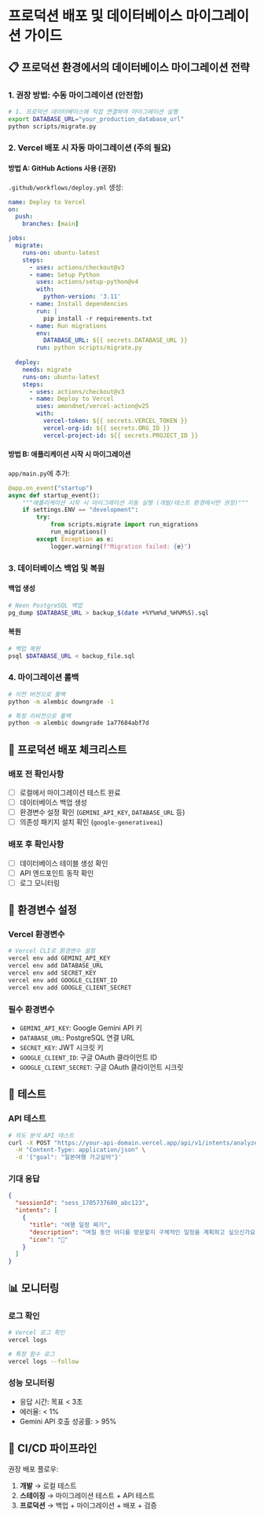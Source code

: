 # 프로덕션 배포 및 데이터베이스 마이그레이션 가이드

## 📋 프로덕션 환경에서의 데이터베이스 마이그레이션 전략

### 1. 권장 방법: 수동 마이그레이션 (안전함)

```bash
# 1. 프로덕션 데이터베이스에 직접 연결하여 마이그레이션 실행
export DATABASE_URL="your_production_database_url"
python scripts/migrate.py
```

### 2. Vercel 배포 시 자동 마이그레이션 (주의 필요)

#### 방법 A: GitHub Actions 사용 (권장)

`.github/workflows/deploy.yml` 생성:

```yaml
name: Deploy to Vercel
on:
  push:
    branches: [main]

jobs:
  migrate:
    runs-on: ubuntu-latest
    steps:
      - uses: actions/checkout@v3
      - name: Setup Python
        uses: actions/setup-python@v4
        with:
          python-version: '3.11'
      - name: Install dependencies
        run: |
          pip install -r requirements.txt
      - name: Run migrations
        env:
          DATABASE_URL: ${{ secrets.DATABASE_URL }}
        run: python scripts/migrate.py
  
  deploy:
    needs: migrate
    runs-on: ubuntu-latest
    steps:
      - uses: actions/checkout@v3
      - name: Deploy to Vercel
        uses: amondnet/vercel-action@v25
        with:
          vercel-token: ${{ secrets.VERCEL_TOKEN }}
          vercel-org-id: ${{ secrets.ORG_ID }}
          vercel-project-id: ${{ secrets.PROJECT_ID }}
```

#### 방법 B: 애플리케이션 시작 시 마이그레이션

`app/main.py`에 추가:

```python
@app.on_event("startup")
async def startup_event():
    """애플리케이션 시작 시 마이그레이션 자동 실행 (개발/테스트 환경에서만 권장)"""
    if settings.ENV == "development":
        try:
            from scripts.migrate import run_migrations
            run_migrations()
        except Exception as e:
            logger.warning(f"Migration failed: {e}")
```

### 3. 데이터베이스 백업 및 복원

#### 백업 생성
```bash
# Neon PostgreSQL 백업
pg_dump $DATABASE_URL > backup_$(date +%Y%m%d_%H%M%S).sql
```

#### 복원
```bash
# 백업 복원
psql $DATABASE_URL < backup_file.sql
```

### 4. 마이그레이션 롤백

```bash
# 이전 버전으로 롤백
python -m alembic downgrade -1

# 특정 리비전으로 롤백
python -m alembic downgrade 1a77684abf7d
```

## 🚨 프로덕션 배포 체크리스트

### 배포 전 확인사항
- [ ] 로컬에서 마이그레이션 테스트 완료
- [ ] 데이터베이스 백업 생성
- [ ] 환경변수 설정 확인 (`GEMINI_API_KEY`, `DATABASE_URL` 등)
- [ ] 의존성 패키지 설치 확인 (`google-generativeai`)

### 배포 후 확인사항
- [ ] 데이터베이스 테이블 생성 확인
- [ ] API 엔드포인트 동작 확인
- [ ] 로그 모니터링

## 🔧 환경변수 설정

### Vercel 환경변수
```bash
# Vercel CLI로 환경변수 설정
vercel env add GEMINI_API_KEY
vercel env add DATABASE_URL
vercel env add SECRET_KEY
vercel env add GOOGLE_CLIENT_ID
vercel env add GOOGLE_CLIENT_SECRET
```

### 필수 환경변수
- `GEMINI_API_KEY`: Google Gemini API 키
- `DATABASE_URL`: PostgreSQL 연결 URL
- `SECRET_KEY`: JWT 시크릿 키
- `GOOGLE_CLIENT_ID`: 구글 OAuth 클라이언트 ID
- `GOOGLE_CLIENT_SECRET`: 구글 OAuth 클라이언트 시크릿

## 🧪 테스트

### API 테스트
```bash
# 의도 분석 API 테스트
curl -X POST "https://your-api-domain.vercel.app/api/v1/intents/analyze" \
  -H "Content-Type: application/json" \
  -d '{"goal": "일본여행 가고싶어"}'
```

### 기대 응답
```json
{
  "sessionId": "sess_1705737600_abc123",
  "intents": [
    {
      "title": "여행 일정 짜기",
      "description": "며칠 동안 어디를 방문할지 구체적인 일정을 계획하고 싶으신가요?",
      "icon": "📅"
    }
  ]
}
```

## 📊 모니터링

### 로그 확인
```bash
# Vercel 로그 확인
vercel logs

# 특정 함수 로그
vercel logs --follow
```

### 성능 모니터링
- 응답 시간: 목표 < 3초
- 에러율: < 1%
- Gemini API 호출 성공률: > 95%

## 🔄 CI/CD 파이프라인

권장 배포 플로우:
1. **개발** → 로컬 테스트
2. **스테이징** → 마이그레이션 테스트 + API 테스트
3. **프로덕션** → 백업 + 마이그레이션 + 배포 + 검증 